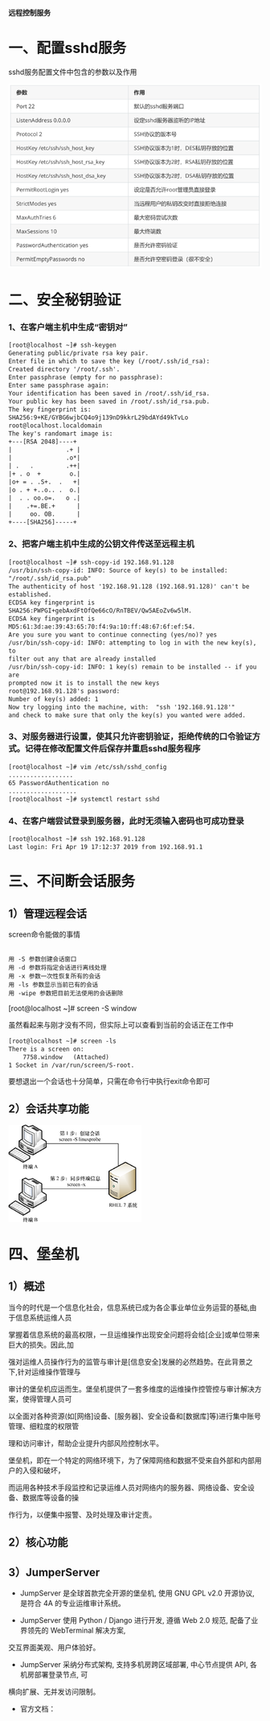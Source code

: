 **远程控制服务**

# **一、配置sshd服务**

sshd服务配置文件中包含的参数以及作用

![](images/WEBRESOURCE01d8c4cba55accbb9fbfb77bc4ccec16截图.png)

# 二、安全秘钥验证

### 1、在客户端主机中生成“密钥对”

```
[root@localhost ~]# ssh-keygen
Generating public/private rsa key pair.
Enter file in which to save the key (/root/.ssh/id_rsa):
Created directory '/root/.ssh'.
Enter passphrase (empty for no passphrase):
Enter same passphrase again:
Your identification has been saved in /root/.ssh/id_rsa.
Your public key has been saved in /root/.ssh/id_rsa.pub.
The key fingerprint is:
SHA256:9+KE/GYBG6wjbCQ4o9j139nD9kkrL29bdAYd49kTvLo
root@localhost.localdomain
The key's randomart image is:
+---[RSA 2048]----+
|               .+ |
|               .o*|
| .   .         .++|
|+ . o  +        o.|
|o+ = . .S+.  .   +|
|o . + +..o.. .  o.|
|  . . oo.o=.   o .|
|    .+=.BE.+      |
|     oo. OB.      |
+----[SHA256]-----+
```

### 2、把客户端主机中生成的公钥文件传送至远程主机

```
[root@localhost ~]# ssh-copy-id 192.168.91.128
/usr/bin/ssh-copy-id: INFO: Source of key(s) to be installed:
"/root/.ssh/id_rsa.pub"
The authenticity of host '192.168.91.128 (192.168.91.128)' can't be
established.
ECDSA key fingerprint is SHA256:PWPGI+gebAxdFtOfQe66cO/RnTBEV/Qw5AEoZv6w5lM.
ECDSA key fingerprint is
MD5:61:3d:ae:39:43:65:70:f4:9a:10:ff:48:67:6f:ef:54.
Are you sure you want to continue connecting (yes/no)? yes
/usr/bin/ssh-copy-id: INFO: attempting to log in with the new key(s), to
filter out any that are already installed
/usr/bin/ssh-copy-id: INFO: 1 key(s) remain to be installed -- if you are
prompted now it is to install the new keys
root@192.168.91.128's password:
Number of key(s) added: 1
Now try logging into the machine, with:  "ssh '192.168.91.128'"
and check to make sure that only the key(s) you wanted were added.
```

### 3、对服务器进行设置，使其只允许密钥验证，拒绝传统的口令验证方式。记得在修改配置文件后保存并重启sshd服务程序

```
[root@localhost ~]# vim /etc/ssh/sshd_config
..................
65 PasswordAuthentication no
...................
[root@localhost ~]# systemctl restart sshd
```

### 4、在客户端尝试登录到服务器，此时无须输入密码也可成功登录

```
[root@localhost ~]# ssh 192.168.91.128
Last login: Fri Apr 19 17:12:37 2019 from 192.168.91.1
```

# 三、不间断会话服务

## 1）管理远程会话

screen命令能做的事情

```

用 -S 参数创建会话窗口
用 -d 参数将指定会话进行离线处理
用 -x 参数一次性恢复所有的会话
用 -ls 参数显示当前已有的会话
用 -wipe 参数把目前无法使用的会话删除
```

[root@localhost ~]# screen -S window

虽然看起来与刚才没有不同，但实际上可以查看到当前的会话正在工作中

```
[root@localhost ~]# screen -ls
There is a screen on:
    7758.window   (Attached)
1 Socket in /var/run/screen/S-root.
```

要想退出一个会话也十分简单，只需在命令行中执行exit命令即可

## 2）会话共享功能

![](images/WEBRESOURCE2ad56b3f3fcf512fd4d8cefc45bbdfc2截图.png)

# 四、堡垒机

## 1）概述

当今的时代是一个信息化社会，信息系统已成为各企事业单位业务运营的基础,由于信息系统运维人员

掌握着信息系统的最高权限，一旦运维操作出现安全问题将会给[企业]或单位带来巨大的损失。因此,加

强对运维人员操作行为的监管与审计是[信息安全]发展的必然趋势。在此背景之下,针对运维操作管理与

审计的堡垒机应运而生。堡垒机提供了一套多维度的运维操作控管控与审计解决方案，使得管理人员可

以全面对各种资源(如[网络]设备、[服务器]、安全设备和[数据库]等)进行集中账号管理、细粒度的权限管

理和访问审计，帮助企业提升内部风险控制水平。

堡垒机，即在一个特定的网络环境下，为了保障网络和数据不受来自外部和内部用户的入侵和破坏，

而运用各种技术手段监控和记录运维人员对网络内的服务器、网络设备、安全设备、数据库等设备的操

作行为，以便集中报警、及时处理及审计定责。

## 2）核心功能

## 3）JumperServer

- JumpServer 是全球首款完全开源的堡垒机, 使用 GNU GPL v2.0 开源协议, 是符合 4A 的专业运维审计系统。

- JumpServer 使用 Python / Django 进行开发, 遵循 Web 2.0 规范, 配备了业界领先的 WebTerminal 解决方案, 

交互界面美观、用户体验好。

- JumpServer 采纳分布式架构, 支持多机房跨区域部署, 中心节点提供 API, 各机房部署登录节点, 可

横向扩展、无并发访问限制。

- 官方文档：